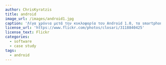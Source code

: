 ```yaml
---
author: ChrisKyratzis
title: android
image_url: /images/android1.jpg
caption: 'Λίγα χρόνια μετά την κυκλοφορία του Android 1.0, τα smartphone που είχαν εγκατεστημένο το λειτουργικό σύστημα ήταν παντού. Τώρα έχει γίνει το πιο δημοφιλές φορητό λειτουργικό σύστημα στον κόσμο, νικώντας τους πολλούς ανταγωνιστές του, όπως Symbian, BlackBerry, Palm OS, webOS και Windows Phone.'
license_url: 'https://www.flickr.com/photos/closari/3118840425'
license_text: Flickr
categories:
  - software
  - case study
tags:
  - android
---
```

